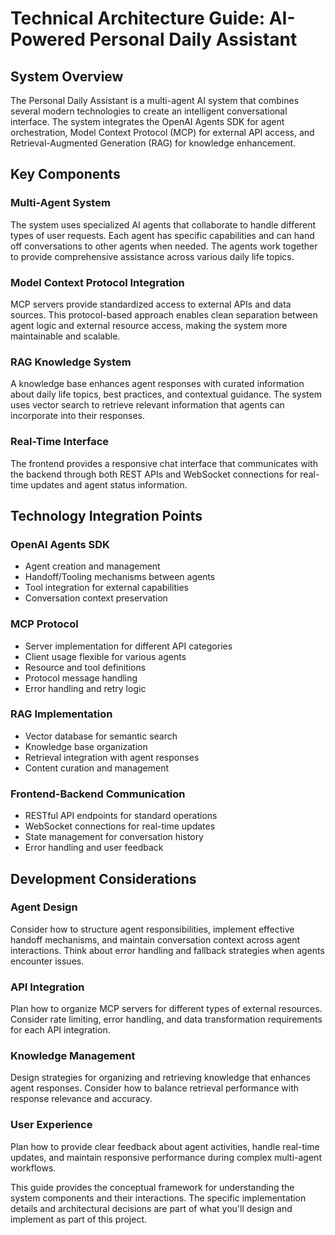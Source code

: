 # Technical Architecture Guide: AI-Powered Personal Daily Assistant

## System Overview

The Personal Daily Assistant is a multi-agent AI system that combines several modern technologies to create an intelligent conversational interface. The system integrates the OpenAI Agents SDK for agent orchestration, Model Context Protocol (MCP) for external API access, and Retrieval-Augmented Generation (RAG) for knowledge enhancement.

## Key Components

### Multi-Agent System
The system uses specialized AI agents that collaborate to handle different types of user requests. Each agent has specific capabilities and can hand off conversations to other agents when needed. The agents work together to provide comprehensive assistance across various daily life topics.

### Model Context Protocol Integration
MCP servers provide standardized access to external APIs and data sources. This protocol-based approach enables clean separation between agent logic and external resource access, making the system more maintainable and scalable.

### RAG Knowledge System
A knowledge base enhances agent responses with curated information about daily life topics, best practices, and contextual guidance. The system uses vector search to retrieve relevant information that agents can incorporate into their responses.

### Real-Time Interface
The frontend provides a responsive chat interface that communicates with the backend through both REST APIs and WebSocket connections for real-time updates and agent status information.

## Technology Integration Points

### OpenAI Agents SDK
- Agent creation and management
- Handoff/Tooling mechanisms between agents
- Tool integration for external capabilities
- Conversation context preservation

### MCP Protocol
- Server implementation for different API categories
- Client usage flexible for various agents
- Resource and tool definitions
- Protocol message handling
- Error handling and retry logic

### RAG Implementation
- Vector database for semantic search
- Knowledge base organization
- Retrieval integration with agent responses
- Content curation and management

### Frontend-Backend Communication
- RESTful API endpoints for standard operations
- WebSocket connections for real-time updates
- State management for conversation history
- Error handling and user feedback

## Development Considerations

### Agent Design
Consider how to structure agent responsibilities, implement effective handoff mechanisms, and maintain conversation context across agent interactions. Think about error handling and fallback strategies when agents encounter issues.

### API Integration
Plan how to organize MCP servers for different types of external resources. Consider rate limiting, error handling, and data transformation requirements for each API integration.

### Knowledge Management
Design strategies for organizing and retrieving knowledge that enhances agent responses. Consider how to balance retrieval performance with response relevance and accuracy.

### User Experience
Plan how to provide clear feedback about agent activities, handle real-time updates, and maintain responsive performance during complex multi-agent workflows.

This guide provides the conceptual framework for understanding the system components and their interactions. The specific implementation details and architectural decisions are part of what you'll design and implement as part of this project.

